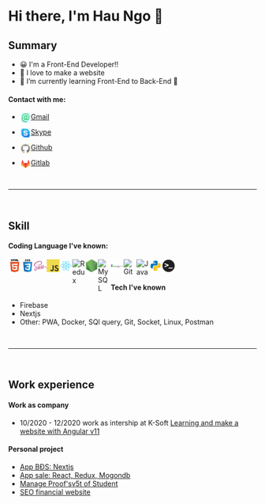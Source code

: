 # Hi there, I'm Hau Ngo 👋

## Summary

-   😀 I'm a Front-End Developer!!
-   🔭 I love to make a website
-   🌱 I’m currently learning Front-End to Back-End 🤣

#### Contact with me:

-   <img align="left" alt="codeSTACKr | Instagram" width="22px" src="./images/icon/icons8-email-50.png" /> [Gmail](ngovanhau1999@gmail.com)
-   <img align="left" alt="codeSTACKr | Instagram" width="22px" src="./images/icon/icons8-skype-50.png" /> [Skype](https://join.skype.com/invite/c3exUOyePXiA)

-   <img align="left" alt="codeSTACKr | Instagram" width="22px" src="./images/icon/icons8-github-50.png" /> [Github](https://github.com/haungo2109)

-   <img align="left" alt="codeSTACKr | Instagram" width="22px" src="./images/icon/icons8-gitlab-50.png" /> [Gitlab](https://gitlab.com/hau44161)

<br />

---

<br />

## Skill

#### Coding Language I've known:

<img align="left" alt="HTML5" width="26px" src="https://raw.githubusercontent.com/github/explore/80688e429a7d4ef2fca1e82350fe8e3517d3494d/topics/html/html.png" />
<img align="left" alt="CSS3" width="26px" src="https://raw.githubusercontent.com/github/explore/80688e429a7d4ef2fca1e82350fe8e3517d3494d/topics/css/css.png" />
<img align="left" alt="Sass" width="26px" src="https://raw.githubusercontent.com/github/explore/80688e429a7d4ef2fca1e82350fe8e3517d3494d/topics/sass/sass.png" />
<img align="left" alt="JavaScript" width="26px" src="https://raw.githubusercontent.com/github/explore/80688e429a7d4ef2fca1e82350fe8e3517d3494d/topics/javascript/javascript.png" />
<img align="left" alt="React" width="26px" src="https://raw.githubusercontent.com/github/explore/80688e429a7d4ef2fca1e82350fe8e3517d3494d/topics/react/react.png" />
<img align="left" alt="Redux" width="26px" src="https://img.icons8.com/color/48/000000/redux.png"/>
<img align="left" alt="Node.js" width="26px" src="https://raw.githubusercontent.com/github/explore/80688e429a7d4ef2fca1e82350fe8e3517d3494d/topics/nodejs/nodejs.png" />
<img align="left" alt="MySQL" width="26px" src="https://img.icons8.com/fluent/48/000000/mysql-logo.png"/>

<img align="left" alt="MongoDB" width="26px" src="https://raw.githubusercontent.com/github/explore/80688e429a7d4ef2fca1e82350fe8e3517d3494d/topics/mongodb/mongodb.png" />
<img align="left" alt="Git" width="26px" src="https://img.icons8.com/color/48/000000/git.png"/>
<img align="left" alt="Java" width="26px" src="https://img.icons8.com/color/48/000000/java-coffee-cup-logo.png"/>
<img align="left" alt="Python" width="26px" src="./images/icon/icons8-python-50.png" />
<img alt="Terminal" width="26px" src="https://raw.githubusercontent.com/github/explore/80688e429a7d4ef2fca1e82350fe8e3517d3494d/topics/terminal/terminal.png" />

#### Tech I've known

-   Firebase
-   Nextjs
-   Other: PWA, Docker, SQl query, Git, Socket, Linux, Postman

<br />

---

<br />

## Work experience

#### Work as company

-   10/2020 - 12/2020 work as intership at K-Soft [Learning and make a website with Angular v11](https://typeracer-dbe37.web.app/)

#### Personal project

-   [App BĐS: Nextjs](http://bds-chu-quy-nextjs.vercel.app/)
-   [App sale: React, Redux, Mogondb](https://gitlab.com/hau44161/web-ban-hang)
-   [Manage Proof'sv5t of Student](https://sv5titou.web.app/news)
-   [SEO financial website](https://tindung24h.com.vn/)
